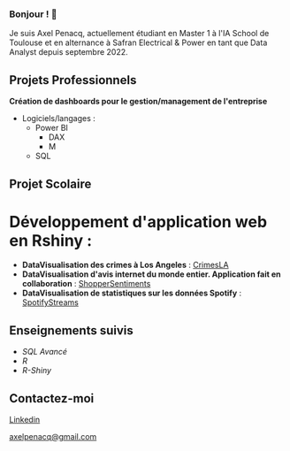 ### Bonjour ! 👋

Je suis Axel Penacq, actuellement étudiant en Master 1 à l'IA School de Toulouse et en alternance à Safran Electrical & Power en tant que Data Analyst depuis septembre 2022.

## Projets Professionnels 

**Création de dashboards pour le gestion/management de l'entreprise**

- Logiciels/langages :
    - Power BI
        - DAX
        - M
    - SQL 


## Projet Scolaire
# Développement d'application web en Rshiny :
- **DataVisualisation des crimes à Los Angeles** : [CrimesLA](https://github.com/Axelp64/CrimesLA)
- **DataVisualisation d'avis internet du monde entier. Application fait en collaboration** : [ShopperSentiments](https://github.com/Axelp64/Dashboard-RShinny-ShopperSentiments)
- **DataVisualisation de statistiques sur les données Spotify** : [SpotifyStreams](...)

## Enseignements suivis 

- *SQL Avancé*
- *R*
- *R-Shiny*

## Contactez-moi 

[Linkedin](https://fr.linkedin.com/in/axel-penacq-a3078a224) 

axelpenacq@gmail.com



<!--
**Axelp64/Axelp64** is a ✨ _special_ ✨ repository because its `README.md` (this file) appears on your GitHub profile.

Here are some ideas to get you started:

- 🔭 I’m currently working on ...
- 🌱 I’m currently learning ...
- 👯 I’m looking to collaborate on ...
- 🤔 I’m looking for help with ...
- 💬 Ask me about ...
- 📫 How to reach me: ...
- 😄 Pronouns: ...
- ⚡ Fun fact: ...
-->
